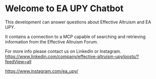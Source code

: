 # Welcome to EA UPY Chatbot

This development can answer questions about Effective Altruism and EA UPY.

It contains a connection to a MCP capable of searching and retrieving information from the Effective Altruism Forum.

For more info please contact us on LinkedIn or Instagram.
https://www.linkedin.com/company/effective-altruism-upy/posts/?feedView=all

https://www.instagram.com/ea_upy/